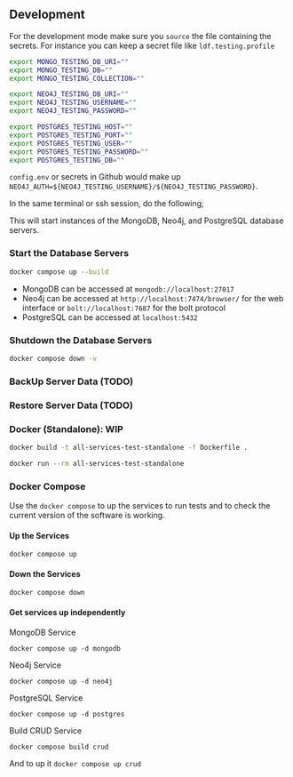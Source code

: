 ## Development

For the development mode make sure you `source` the file containing the secrets. For instance 
you can keep a secret file like `ldf.testing.profile`

```bash
export MONGO_TESTING_DB_URI=""
export MONGO_TESTING_DB=""
export MONGO_TESTING_COLLECTION=""

export NEO4J_TESTING_DB_URI=""
export NEO4J_TESTING_USERNAME=""
export NEO4J_TESTING_PASSWORD=""

export POSTGRES_TESTING_HOST=""
export POSTGRES_TESTING_PORT=""
export POSTGRES_TESTING_USER=""
export POSTGRES_TESTING_PASSWORD=""
export POSTGRES_TESTING_DB=""
```

`config.env` or secrets in Github would make up `NEO4J_AUTH=${NEO4J_TESTING_USERNAME}/${NEO4J_TESTING_PASSWORD}`.

In the same terminal or ssh session, do the following;

This will start instances of the MongoDB, Neo4j, and PostgreSQL database servers.

### Start the Database Servers

```bash
docker compose up --build
```

- MongoDB can be accessed at `mongodb://localhost:27017`
- Neo4j can be accessed at `http://localhost:7474/browser/` for the web interface or `bolt://localhost:7687` for the bolt protocol
- PostgreSQL can be accessed at `localhost:5432`

### Shutdown the Database Servers

```bash
docker compose down -v
```

### BackUp Server Data (TODO)


### Restore Server Data (TODO)


### Docker (Standalone): WIP

```bash
docker build -t all-services-test-standalone -f Dockerfile .
```

```bash
docker run --rm all-services-test-standalone
```

### Docker Compose

Use the `docker compose` to up the services to run tests and to check the current version of the software is working. 

#### Up the Services

`docker compose up` 

#### Down the Services

`docker compose down` 

#### Get services up independently 

MongoDB Service

`docker compose up -d mongodb`

Neo4j Service 

`docker compose up -d neo4j`

PostgreSQL Service

`docker compose up -d postgres`

Build CRUD Service

`docker compose build crud` 

And to up it `docker compose up crud`
